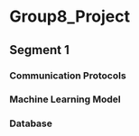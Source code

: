 # Group8_Project

## Segment 1

### Communication Protocols

### Machine Learning Model

### Database
